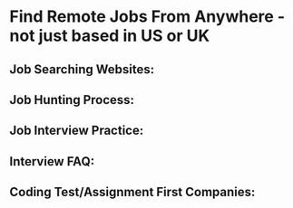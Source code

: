 # Find Remote Jobs From Anywhere - not just based in US or UK

## Job Searching Websites:


## Job Hunting Process:

## Job Interview Practice:

## Interview FAQ:

## Coding Test/Assignment First Companies:
